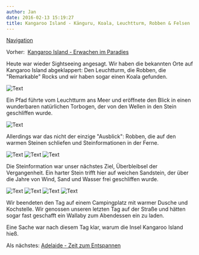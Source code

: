 ```yaml
---
author: Jan
date: 2016-02-13 15:19:27
title: Kangaroo Island - Känguru, Koala, Leuchtturm, Robben & Felsen
---
```


[Navigation](/posts/30-der-stuart-highway/)

Vorher:  [Kangaroo Island - Erwachen im Paradies](../day_13)

Heute war wieder Sightseeing angesagt. Wir haben die bekannten Orte auf
Kangaroo Island abgeklappert: Den Leuchtturm, die Robben, die
"Remarkable" Rocks und wir haben sogar einen Koala gefunden.

![Text](images/lighthouse.jpg)

Ein Pfad führte vom Leuchtturm ans Meer und eröffnete den Blick in einen
wunderbaren natürlichen Torbogen, der von den Wellen in den Stein geschliffen
wurde.

![Text](images/hole.jpg)

Allerdings war das nicht der einzige "Ausblick": Robben, die auf den warmen
Steinen schliefen und Steinformationen in der Ferne.

![Text](images/seals_sun.jpg)
![Text](images/seals_pool.jpg)
![Text](images/maddy.jpg)

Die Steinformation war unser nächstes Ziel, Überbleibsel der Vergangenheit. Ein
harter Stein trifft hier auf weichen Sandstein, der über die Jahre von Wind,
Sand und Wasser frei geschliffen wurde.

![Text](images/jamie1.jpg)
![Text](images/jamie2.jpg)
![Text](images/jamie3.jpg)
![Text](images/rock.jpg)

Wir beendeten den Tag auf einem Campingplatz mit warmer Dusche und Kochstelle.
Wir genossen unseren letzten Tag auf der Straße und hätten sogar fast geschafft
ein Wallaby zum Abendessen ein zu laden.

Eine Sache war nach diesem Tag klar, warum die Insel Kangaroo Island hieß.

Als nächstes: [Adelaide - Zeit zum Entspannen](../day_15)
